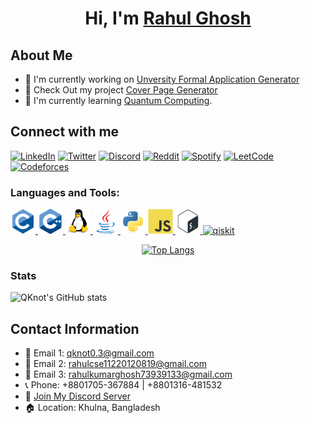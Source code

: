 <h1 align="center">Hi, I'm <a href="https://qknot.github.io/Portfolio/">Rahul Ghosh</a></h1>


<!-- <div align="center">
  <img src="https://qknot.github.io/Portfolio/image/rahul.jpg" alt="Rahul Kumar Ghosh" width="200" height="200" style="border-radius: 50%; object-fit: cover; border: 3px solid #3498db;">
</div> -->

## About Me
- 🔭 I'm currently working on [Unversity Formal Application Generator](https://github.com/QKnot/University-Formal-Application-Generator)
- 🔭 Check Out my project [Cover Page Generator](https://qknot.github.io/NUBTK-Cover-Page-Generator/)
- 🌱 I'm currently learning [Quantum Computing](https://learning.quantum.ibm.com/course/basics-of-quantum-information).

<!--
- 👯 I'm looking to collaborate on ...
- 🤔 I'm looking for help with ...
- 💬 Ask me about ...
- 📫 How to reach me: ...
- 😄 Pronouns: ...
- ⚡ Fun fact: ...
**QKnot/QKnot** is a ✨ *special* ✨ repository because its `README.md` (this file) appears on your GitHub profile.
Here are some ideas to get you started:
-->

## Connect with me

[![LinkedIn](https://img.shields.io/badge/LinkedIn-0077B5?style=for-the-badge&logo=linkedin&logoColor=white)](https://www.linkedin.com/in/qknot)
[![Twitter](https://img.shields.io/badge/Twitter-1DA1F2?style=for-the-badge&logo=twitter&logoColor=white)](https://x.com/QKnot0_5)
[![Discord](https://img.shields.io/badge/Discord-7289DA?style=for-the-badge&logo=discord&logoColor=white)](https://discord.com/users/qknot)
[![Reddit](https://img.shields.io/badge/Reddit-FF4500?style=for-the-badge&logo=reddit&logoColor=white)](https://www.reddit.com/user/QKnot0_5)
[![Spotify](https://img.shields.io/badge/Spotify-1ED760?style=for-the-badge&logo=spotify&logoColor=white)](https://open.spotify.com/user/31x7rqynabsrnkimcz67anxnhpti?si=mhGn-n-RQOCN8wfdiJ39Yg)
[![LeetCode](https://img.shields.io/badge/LeetCode-FFA116?style=for-the-badge&logo=LeetCode&logoColor=black)](https://leetcode.com/QKnot)
[![Codeforces](https://img.shields.io/badge/Codeforces-445f9d?style=for-the-badge&logo=Codeforces&logoColor=white)](https://codeforces.com/profile/qknot)


<h3 align="left">Languages and Tools:</h3>
<p align="left"> 
    <a href="https://www.cprogramming.com/" target="_blank" rel="noreferrer"> 
        <img src="https://raw.githubusercontent.com/devicons/devicon/master/icons/c/c-original.svg" alt="c" width="40" height="40"/> 
    </a> 
    <a href="https://www.w3schools.com/cpp/" target="_blank" rel="noreferrer"> 
        <img src="https://raw.githubusercontent.com/devicons/devicon/master/icons/cplusplus/cplusplus-original.svg" alt="cplusplus" width="40" height="40"/> 
    </a> 
    <a href="https://www.linux.org/" target="_blank" rel="noreferrer"> 
        <img src="https://raw.githubusercontent.com/devicons/devicon/master/icons/linux/linux-original.svg" alt="linux" width="40" height="40"/> 
    </a> 
    <a href="https://www.java.com/" target="_blank" rel="noreferrer"> 
        <img src="https://raw.githubusercontent.com/devicons/devicon/master/icons/java/java-original.svg" alt="java" width="40" height="40"/> 
    </a> 
    <a href="https://www.python.org/" target="_blank" rel="noreferrer"> 
        <img src="https://raw.githubusercontent.com/devicons/devicon/master/icons/python/python-original.svg" alt="python" width="40" height="40"/> 
    </a> 
    <a href="https://developer.mozilla.org/en-US/docs/Web/JavaScript" target="_blank" rel="noreferrer"> 
        <img src="https://raw.githubusercontent.com/devicons/devicon/master/icons/javascript/javascript-original.svg" alt="javascript" width="40" height="40"/> 
    </a> 
    <a href="https://www.gnu.org/software/bash/" target="_blank" rel="noreferrer"> 
        <img src="https://raw.githubusercontent.com/devicons/devicon/master/icons/bash/bash-original.svg" alt="bash" width="40" height="40"/> 
    </a>
    <a href="https://qiskit.org/" target="_blank" rel="noreferrer"> 
        <img src="https://upload.wikimedia.org/wikipedia/commons/5/51/Qiskit-Logo.svg" alt="qiskit" width="40" height="40"/> 
    </a>
</p>

<div align="center">
  <a href="https://github.com/QKnot/github-readme-stats">
    <img src="https://github-readme-stats.vercel.app/api/top-langs/?username=QKnot&layout=donut-vertical" alt="Top Langs"/>
  </a>
</div>

### Stats
![QKnot's GitHub stats](https://github-readme-stats.vercel.app/api?username=QKnot&show_icons=true&theme=highcontrast)

## Contact Information

- 📧 Email 1: [qknot0.3@gmail.com](mailto:qknot0.3@gmail.com)
- 📧 Email 2: [rahulcse11220120819@gmail.com](mailto:rahulcse11220120819@gmail.com)
- 📧 Email 3: [rahulkumarghosh73939133@gmail.com](mailto:rahulkumarghosh73939133@gmail.com)
- 📞 Phone: +8801705-367884 | +8801316-481532
- 💬 [Join My Discord Server](https://discord.gg/sjjSWbU8uV)
- 🏠 Location: Khulna, Bangladesh